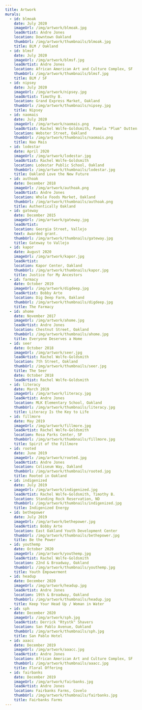 ```yaml
---
title: Artwork
murals:
  - id: blmoak
    date: July 2020
    imageUrl: /img/artwork/blmoak.jpg
    leadArtist: Andre Jones
    location: Downtown Oakland
    thumbUrl: /img/artwork/thumbnails/blmoak.jpg
    title: BLM / Oakland
  - id: blmsf
    date: July 2020
    imageUrl: /img/artwork/blmsf.jpg
    leadArtist: Andre Jones
    location: African American Art and Culture Complex, SF
    thumbUrl: /img/artwork/thumbnails/blmsf.jpg
    title: BLM / SF
  - id: nipsey
    date: July 2020
    imageUrl: /img/artwork/nipsey.jpg
    leadArtist: Timothy B.
    location: Grand Express Market, Oakland
    thumbUrl: /img/artwork/thumbnails/nipsey.jpg
    title: Nipsey
  - id: naomais
    date: July 2020
    imageUrl: /img/artwork/naomais.png
    leadArtist: Rachel Wolfe-Goldsmith, Pamela "Plum" Outten
    location: Webster Street, Oakland
    thumbUrl: /img/artwork/thumbnails/naomais.png
    title: Nao Mais
  - id: lodestar
    date: April 2020
    imageUrl: /img/artwork/lodestar.jpg
    leadArtist: Rachel Wolfe-Goldsmith
    location: Lodestar Public School, Oakland
    thumbUrl: /img/artwork/thumbnails/lodestar.jpg
    title: Oakland Love the New Future
  - id: authoak
    date: December 2018
    imageUrl: /img/artwork/authoak.png
    leadArtist: Andre Jones
    location: Whole Foods Market, Oakland
    thumbUrl: /img/artwork/thumbnails/authoak.png
    title: Authentically Oakland
  - id: gateway
    date: December 2015
    imageUrl: /img/artwork/gateway.jpg
    leadArtist:
    location: Georgia Street, Vallejo
    text: Awarded grant.
    thumbUrl: /img/artwork/thumbnails/gateway.jpg
    title: Gateway to Vallejo
  - id: kapor
    date: August 2020
    imageUrl: /img/artwork/kapor.jpg
    leadArtist:
    location: Kapor Center, Oakland
    thumbUrl: /img/artwork/thumbnails/kapor.jpg
    title: Justice for My Ancestors
  - id: farmacy
    date: October 2019
    imageUrl: /img/artwork/digdeep.jpg
    leadArtist: Bobby Arte
    location: Dig Deep Farm, Oakland
    thumbUrl: /img/artwork/thumbnails/digdeep.jpg
    title: The Farmacy
  - id: ahome
    date: November 2017
    imageUrl: /img/artwork/ahome.jpg
    leadArtist: Andre Jones
    location: Chestnut Street, Oakland
    thumbUrl: /img/artwork/thumbnails/ahome.jpg
    title: Everyone Deserves a Home
  - id: seer
    date: October 2018
    imageUrl: /img/artwork/seer.jpg
    leadArtist: Rachel Wolfe-Goldsmith
    location: 7th Street, Oakland
    thumbUrl: /img/artwork/thumbnails/seer.jpg
    title: The Seer
    date: October 2018
    leadArtist: Rachel Wolfe-Goldsmith
  - id: literacy
    date: March 2019
    imageUrl: /img/artwork/literacy.jpg
    leadArtist: Andre Jones
    location: MLK Elementary School, Oakland
    thumbUrl: /img/artwork/thumbnails/literacy.jpg
    title: Literacy Is the Key to Life
  - id: fillmore
    date: May 2019
    imageUrl: /img/artwork/fillmore.jpg
    leadArtist: Rachel Wolfe-Goldsmith
    location: Rosa Parks Center, SF
    thumbUrl: /img/artwork/thumbnails/fillmore.jpg
    title: Spirit of the Fillmore
  - id: rooted
    date: June 2019
    imageUrl: /img/artwork/rooted.jpg
    leadArtist: Andre Jones
    location: Coliseum Way, Oakland
    thumbUrl: /img/artwork/thumbnails/rooted.jpg
    title: Rooted in Oakland
  - id: indigenized
    date: July 2019
    imageUrl: /img/artwork/indigenized.jpg
    leadArtist: Rachel Wolfe-Goldsmith, Timothy B.
    location: Standing Rock Reservation, ND
    thumbUrl: /img/artwork/thumbnails/indigenized.jpg
    title: Indigenized Energy
  - id: bethepower
    date: July 2019
    imageUrl: /img/artwork/bethepower.jpg
    leadArtist: Bobby Arte
    location: East Oakland Youth Development Center
    thumbUrl: /img/artwork/thumbnails/bethepower.jpg
    title: Be the Power
  - id: youthemp
    date: October 2020
    imageUrl: /img/artwork/youthemp.jpg
    leadArtist: Rachel Wolfe-Goldsmith
    location: 22nd & Broadway, Oakland
    thumbUrl: /img/artwork/thumbnails/youthemp.jpg
    title: Youth Empowerment
  - id: headup
    date: December 2020
    imageUrl: /img/artwork/headup.jpg
    leadArtist: Andre Jones
    location: 19th & Broadway, Oakland
    thumbUrl: /img/artwork/thumbnails/headup.jpg
    title: Keep Your Head Up / Woman in Water
  - id: sph
    date: December 2020
    imageUrl: /img/artwork/sph.jpg
    leadArtist: Derrick "Rtystk" Shavers
    location: San Pablo Avenue, Oakland
    thumbUrl: /img/artwork/thumbnails/sph.jpg
    title: San Pablo Hotel
  - id: aaacc
    date: December 2019
    imageUrl: /img/artwork/aaacc.jpg
    leadArtist: Andre Jones
    location: African American Art and Culture Complex, SF
    thumbUrl: /img/artwork/thumbnails/aaacc.jpg
    title: Floral Offering
  - id: fairbanks
    date: December 2019
    imageUrl: /img/artwork/fairbanks.jpg
    leadArtist: Andre Jones
    location: Fairbanks Farms, Covelo
    thumbUrl: /img/artwork/thumbnails/fairbanks.jpg
    title: Fairbanks Farms
---
```

